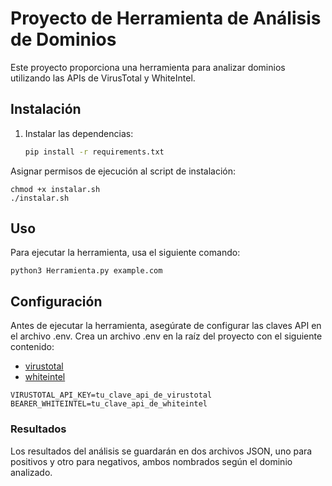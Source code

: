# Proyecto de Herramienta de Análisis de Dominios

Este proyecto proporciona una herramienta para analizar dominios utilizando las APIs de VirusTotal y WhiteIntel.

## Instalación

1. Instalar las dependencias:
   ```bash
   pip install -r requirements.txt
   ```

Asignar permisos de ejecución al script de instalación:
```
chmod +x instalar.sh 
./instalar.sh
```
## Uso
Para ejecutar la herramienta, usa el siguiente comando:
```
python3 Herramienta.py example.com

```

## Configuración
Antes de ejecutar la herramienta, asegúrate de configurar las claves API en el archivo .env. Crea un archivo .env en la raíz del proyecto con el siguiente contenido:
- [virustotal](https://www.virustotal.com/gui/home/upload)
- [whiteintel](https://whiteintel.io/login)

```
VIRUSTOTAL_API_KEY=tu_clave_api_de_virustotal
BEARER_WHITEINTEL=tu_clave_api_de_whiteintel

```

### Resultados
Los resultados del análisis se guardarán en dos archivos JSON, uno para positivos y otro para negativos, ambos nombrados según el dominio analizado.